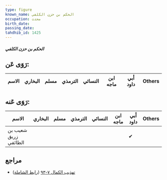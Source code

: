 ```yaml
---
type: figure
known_name: الحكم بن حزن الكلفي
occupation: محدث
birth_date:
passing_date:
tahdhib_id: 1425
---
```

##### الحكم بن حزن الكلفي

## رَوَى عَن:
| الاسم | البخاري | مسلم | الترمذي | النسائي | ابن ماجه | أبي داود | Others |
| ----- | ------- | ---- | ------- | ------- | -------- | -------- | ------ |
## رَوَى عَنه:
| الاسم                | البخاري | مسلم | الترمذي | النسائي | ابن ماجه | أبي داود | Others |
| -------------------- | ------- | ---- | ------- | ------- | -------- | -------- | ------ |
| شعيب بن زريق الطائفي |         |      |         |         |          | ✔        |        |
## مراجع
- [تهذيب الكمال ٧-٩٣](obsidian://open?vault=Tahdhib-al-Kamal&file=Figures/١٤٢٥-الحكم%20بن%20حزن%20الكلفي) ([رابط الشاملة](https://shamela.ws/book/3722/3315))